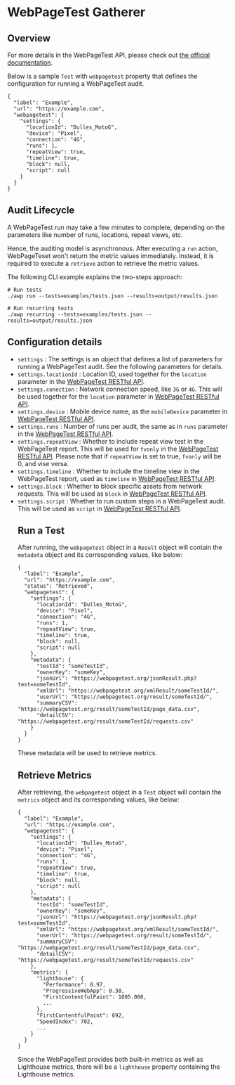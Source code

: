 # WebPageTest Gatherer

## Overview

For more details in the WebPageTest API, please check out
[the official documentation](https://sites.google.com/a/webpagetest.org/docs/advanced-features/webpagetest-restful-apis).

Below is a sample `Test` with `webpagetest` property that defines the
configuration for running a WebPageTest audit.

```
{
  "label": "Example",
  "url": "https://example.com",
  "webpagetest": {
    "settings": {
      "locationId": "Dulles_MotoG",
      "device": "Pixel",
      "connection": "4G",
      "runs": 1,
      "repeatView": true,
      "timeline": true,
      "block": null,
      "script": null
    }
  }
}
```

## Audit Lifecycle

A WebPageTest run may take a few minutes to complete, depending on the parameters
like number of runs, locations, repeat views, etc.

Hence, the auditing model is asynchronous. After executing a `run` action,
WebPageTeset won't return the metric values immediately. Instead, it is required
to execute a `retrieve` action to retrieve the metric values.

The following CLI example explains the two-steps approach:

```
# Run tests
./awp run --tests=examples/tests.json --results=output/results.json

# Run recurring tests
./awp recurring --tests=examples/tests.json --results=output/results.json
```

## Configuration details

- `settings` <Object>: The settings is an object that defines a list of parameters for
running a WebPageTest audit. See the following parameters for details.
- `settings.locationId` <string>: Location ID, used together for the `location`
parameter in the [WebPageTest RESTful API](https://sites.google.com/a/webpagetest.org/docs/advanced-features/webpagetest-restful-apis#TOC-Parameters).
- `settings.conection` <string>: Network connection speed, like `3G` or `4G`.
This will be used together for the `location` parameter in [WebPageTest RESTful API](https://sites.google.com/a/webpagetest.org/docs/advanced-features/webpagetest-restful-apis#TOC-Parameters).
- `settings.device` <string>: Mobile device name, as the `mobileDevice` parameter in
[WebPageTest RESTful API](https://sites.google.com/a/webpagetest.org/docs/advanced-features/webpagetest-restful-apis#TOC-Parameters).
- `settings.runs` <number>: Number of runs per audit, the same as in `runs` parameter
in the [WebPageTest RESTful API](https://sites.google.com/a/webpagetest.org/docs/advanced-features/webpagetest-restful-apis#TOC-Parameters).
- `settings.repeatView` <boolean>: Whether to include repeat view test in the
WebPageTest report. This will be used for `fvonly` in the
[WebPageTest RESTful API](https://sites.google.com/a/webpagetest.org/docs/advanced-features/webpagetest-restful-apis#TOC-Parameters). Please note that if `repeatView`
is set to true, `fvonly` will be 0, and vise versa.
- `settings.timeline` <boolean>: Whether to include the timeline view in the
WebPageTest report, used as `timeline` in [WebPageTest RESTful API](https://sites.google.com/a/webpagetest.org/docs/advanced-features/webpagetest-restful-apis#TOC-Parameters).
- `settings.block` <string>: Whether to block specific assets from network
requests. This will be used as `block` in [WebPageTest RESTful API](https://sites.google.com/a/webpagetest.org/docs/advanced-features/webpagetest-restful-apis#TOC-Parameters).
- `settings.script` <string>: Whether to run custom steps in a WebPageTest audit.
This will be used as `script` in [WebPageTest RESTful API](https://sites.google.com/a/webpagetest.org/docs/advanced-features/webpagetest-restful-apis#TOC-Parameters).


## Run a Test

After running, the `webpagetest` object in a `Result` object will
contain the `metadata` object and its corresponding values, like below:

```
{
  "label": "Example",
  "url": "https://example.com",
  "status": "Retrieved",
  "webpagetest": {
    "settings": {
      "locationId": "Dulles_MotoG",
      "device": "Pixel",
      "connection": "4G",
      "runs": 1,
      "repeatView": true,
      "timeline": true,
      "block": null,
      "script": null
    },
    "metadata": {
      "testId": "someTestId",
      "ownerKey": "someKey",
      "jsonUrl": "https://webpagetest.org/jsonResult.php?test=someTestId",
      "xmlUrl": "https://webpagetest.org/xmlResult/someTestId/",
      "userUrl": "https://webpagetest.org/result/someTestId/",
      "summaryCSV": "https://webpagetest.org/result/someTestId/page_data.csv",
      "detailCSV": "https://webpagetest.org/result/someTestId/requests.csv"
    }    
  }
}
```

These metadata will be used to retrieve metrics.

## Retrieve Metrics

After retrieving, the `webpagetest` object in a `Test` object will
contain the `metrics` object and its corresponding values, like below:

```
{
  "label": "Example",
  "url": "https://example.com",
  "webpagetest": {
    "settings": {
      "locationId": "Dulles_MotoG",
      "device": "Pixel",
      "connection": "4G",
      "runs": 1,
      "repeatView": true,
      "timeline": true,
      "block": null,
      "script": null
    },
    "metadata": {
      "testId": "someTestId",
      "ownerKey": "someKey",
      "jsonUrl": "https://webpagetest.org/jsonResult.php?test=someTestId",
      "xmlUrl": "https://webpagetest.org/xmlResult/someTestId/",
      "userUrl": "https://webpagetest.org/result/someTestId/",
      "summaryCSV": "https://webpagetest.org/result/someTestId/page_data.csv",
      "detailCSV": "https://webpagetest.org/result/someTestId/requests.csv"
    },
    "metrics": {
      "lighthouse": {
        "Performance": 0.97,
        "ProgressiveWebApp": 0.38,
        "FirstContentfulPaint": 1805.008,
        ...
      },
      "FirstContentfulPaint": 692,
      "SpeedIndex": 702,
      ...
    }
  }
}
```

Since the WebPageTest provides both built-in metrics as well as Lighthouse metrics,
there will be a `lighthouse` property containing the Lighthouse metrics.
